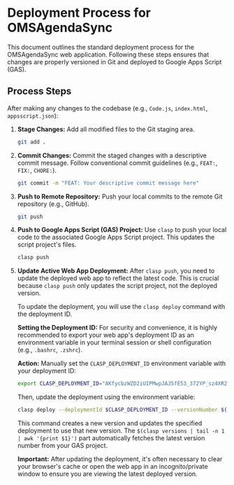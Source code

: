 # Deployment Process for OMSAgendaSync

This document outlines the standard deployment process for the OMSAgendaSync web application. Following these steps ensures that changes are properly versioned in Git and deployed to Google Apps Script (GAS).

## Process Steps

After making any changes to the codebase (e.g., `Code.js`, `index.html`, `appsscript.json`):

1.  **Stage Changes:**
    Add all modified files to the Git staging area.
    ```bash
    git add .
    ```

2.  **Commit Changes:**
    Commit the staged changes with a descriptive commit message. Follow conventional commit guidelines (e.g., `FEAT:`, `FIX:`, `CHORE:`).
    ```bash
    git commit -m "FEAT: Your descriptive commit message here"
    ```

3.  **Push to Remote Repository:**
    Push your local commits to the remote Git repository (e.g., GitHub).
    ```bash
    git push
    ```

4.  **Push to Google Apps Script (GAS) Project:**
    Use `clasp` to push your local code to the associated Google Apps Script project. This updates the script project's files.
    ```bash
    clasp push
    ```

5.  **Update Active Web App Deployment:**
    After `clasp push`, you need to update the deployed web app to reflect the latest code. This is crucial because `clasp push` only updates the script project, not the deployed version.

    To update the deployment, you will use the `clasp deploy` command with the deployment ID.

    **Setting the Deployment ID:**
    For security and convenience, it is highly recommended to export your web app's deployment ID as an environment variable in your terminal session or shell configuration (e.g., `.bashrc`, `.zshrc`).

    **Action:**
    Manually set the `CLASP_DEPLOYMENT_ID` environment variable with your deployment ID:
    ```bash
    export CLASP_DEPLOYMENT_ID="AKfycbzWZD2iUIPMwpJAJ5fE53_372YP_sz4XR2U6nYl0dQjsImIcSf_8F_-qzEn7rS3tVWzdA"
    ```

    Then, update the deployment using the environment variable:
    ```bash
    clasp deploy --deploymentId $CLASP_DEPLOYMENT_ID --versionNumber $(clasp versions | tail -n 1 | awk '{print $1}')
    ```
    This command creates a new version and updates the specified deployment to use that new version. The `$(clasp versions | tail -n 1 | awk '{print $1}')` part automatically fetches the latest version number from your GAS project.

    **Important:** After updating the deployment, it's often necessary to clear your browser's cache or open the web app in an incognito/private window to ensure you are viewing the latest deployed version.
